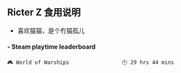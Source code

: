 ## Ricter Z 食用说明
- 喜欢猫猫，是个冇猫孤儿

<!-- steam-box start -->
#### - Steam playtime leaderboard
```text
🎮 World of Warships                 🕘 29 hrs 44 mins
```
<!-- Powered by https://github.com/YouEclipse/steam-box . -->
<!-- steam-box end -->
